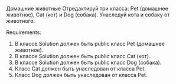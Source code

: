 Домашние животные
Отредактируй три класса: Pet (домашнее животное), Cat (кот) и Dog (собака).
Унаследуй кота и собаку от животного.


Requirements:
1. В классе Solution должен быть public класс Pet (домашнее животное).
2. В классе Solution должен быть public класс Cat (кот).
3. В классе Solution должен быть public класс Dog (собака).
4. Класс Cat должен быть унаследован от класса Pet.
5. Класс Dog должен быть унаследован от класса Pet.
